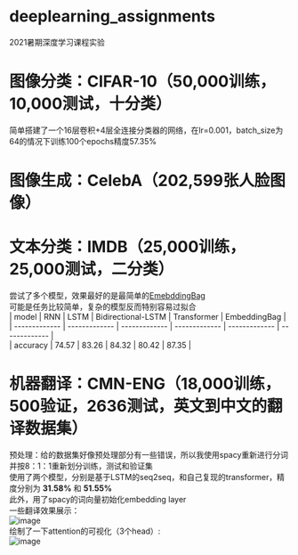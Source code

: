 # deeplearning_assignments
2021暑期深度学习课程实验


#  图像分类：CIFAR-10（50,000训练，10,000测试，十分类）
简单搭建了一个16层卷积+4层全连接分类器的网络，在lr=0.001，batch_size为64的情况下训练100个epochs精度57.35%

# 图像生成：CelebA（202,599张人脸图像）


# 文本分类：IMDB（25,000训练，25,000测试，二分类）  
尝试了多个模型，效果最好的是最简单的[EmebddingBag](https://pytorch.org/tutorials/beginner/text_sentiment_ngrams_tutorial.html)  
可能是任务比较简单，复杂的模型反而特别容易过拟合  
 | model | RNN | LSTM | Bidirectional-LSTM | Transformer | EmbeddingBag |     
 | ------------- | ------------- | ------------- | ------------- | ------------- | ------------- |  
 | accuracy | 74.57 | 83.26 | 84.32 | 80.42 | 87.35 | 

# 机器翻译：CMN-ENG（18,000训练，500验证，2636测试，英文到中文的翻译数据集）
预处理：给的数据集好像预处理部分有一些错误，所以我使用spacy重新进行分词并按8：1：1重新划分训练，测试和验证集  
使用了两个模型，分别是基于LSTM的seq2seq，和自己复现的transformer，精度分别为 **31.58%** 和 **51.55%**  
此外，用了spacy的词向量初始化embedding layer  
一些翻译效果展示：  
![image](https://github.com/cenlibin/deeplearning_assignments/blob/main/Images/translation_examples.png)  
绘制了一下attention的可视化（3个head）:   
![image](https://github.com/cenlibin/deeplearning_assignments/blob/main/Images/attention_heatmap.png)  
